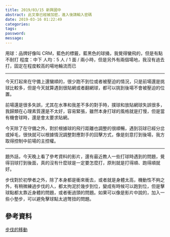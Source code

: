 ```yaml
---
title: 2019/03/15 新興國中
abstract: 此文章已經被加密，進入後請輸入密碼
date: 2019-03-16 01:22:49
categories:
tags:
password:
message:
---
```


用球：品牌好像叫 CRM，藍色的標籤，藍黑色的球捅，我覺得蠻飛的，但是有點不耐打
程度：中下
人均：5 人 / 1 面 / 兩小時，但是另外有兩個場地，我沒有過去打，固定在程度較高的場地輪流而已

<!-- more -->

---

今天打起來在守備上還蠻順的，很少跑不到位或者被壓迫的情況，只是前場還是挑球比較多，但是今天就算遇到很貼網或者翻網球，都可以挑到後場不會被壓迫的位置。

前場還是很多失誤，尤其在水準和我差不多的對手時，撲球和放貼網球失誤很多，我歸類在心理素質還是不太好，容易緊張，雖然本身打球的風格就是打慢，但是當有機會球時，還是會太要求貼網。

今天除了在守備之外，對於根據球的飛行距離也調整的很順暢，遇到羽球已經分岔或掉毛，很快就可以根據情況調整對應對手的回擊方式，像是刻意打到後場，我方取得控制中前場的主控權。

---

題外話，今天晚上看了參考資料的影片，還有最近教人一些打球時遇到的問題，覺得羽球打到後面，真的沒有什麼球是一定要怎麼打，原則就是打得順、跑得順就好。

步伐對於初學者之外，除了本身都是衝來衝去，或者就是身體太高，機動性不夠之外，有稍微練過步伐的人，都太拘泥於幾步到位，變成有時候可以跑到位，但是擊球點都太靠近身體的問題，或者衝過頭的問題。如果可以像是影片中說的，加入一些小墊步，可以避免擊球點太過彆扭的問題。


## 參考資料

[步伐的移動](https://www.youtube.com/watch?v=Ys1Y_J8wsQs)